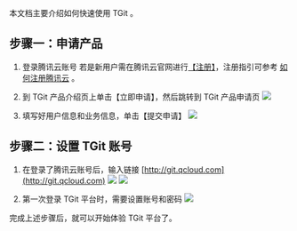 本文档主要介绍如何快速使用 TGit 。

## 步骤一：申请产品
1. 登录腾讯云账号
若是新用户需在腾讯云官网进行[【注册】](https://www.qcloud.com/register?s_url=https%3A%2F%2Fwww.qcloud.com%2Fdocument%2Fproduct%2F213)，注册指引可参考 [如何注册腾讯云](/doc/product/378/9603) 。

2. 到 TGit 产品介绍页上单击【立即申请】，然后跳转到 TGit 产品申请页
![](https://mc.qcloudimg.com/static/img/c9f10ff0f08f1ef06e50c0608980742c/image.png)

3. 填写好用户信息和业务信息，单击【提交申请】
![](https://mc.qcloudimg.com/static/img/ab8ec75b13f13dbf021253c99dfe154c/image.png)

## 步骤二：设置 TGit 账号
1. 在登录了腾讯云账号后，输入链接 [http://git.qcloud.com](http://git.qcloud.com)
![](https://mc.qcloudimg.com/static/img/652782802a37a32dd8fa151cb5b6d387/image.png)
![](https://mc.qcloudimg.com/static/img/141e536aa5429f9604a776be2af0ee60/image.png)

2. 第一次登录 TGit 平台时，需要设置账号和密码
![](https://mc.qcloudimg.com/static/img/d25446e16c68957e98e39efaacf32254/image.png)

完成上述步骤后，就可以开始体验 TGit 平台了。